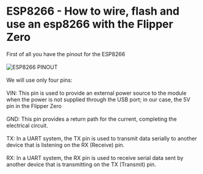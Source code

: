 # ESP8266 - How to wire, flash and use an esp8266 with the Flipper Zero
First of all you have the pinout for the ESP8266 <br><br>
![ESP8266 PINOUT](https://github.com/Dankof04/esp8266/blob/main/ESP8266-Pinout-NodeMCU.png) <br><br>
We will use only four pins:<br><br>
   VIN: This pin is used to provide an external power source to the module when the power is not supplied through the USB port; in our case, the 5V pin in the Flipper Zero <br><br>
   GND: This pin provides a return path for the current, completing the electrical circuit.<br><br>
   TX: In a UART system, the TX pin is used to transmit data serially to another device that is listening on the RX (Receive) pin.<br><br>
   RX: In a UART system, the RX pin is used to receive serial data sent by another device that is transmitting on the TX (Transmit) pin.<br><br>
